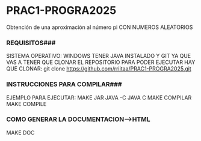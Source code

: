 # PRAC1-PROGRA2025
Obtención de una aproximación al número pi CON NUMEROS ALEATORIOS

### REQUISITOS###

SISTEMA OPERATIVO: WINDOWS
TENER JAVA INSTALADO Y GIT YA QUE VAS A TENER QUE CLONAR EL REPOSITORIO
PARA PODER EJECUTAR HAY QUE CLONAR: 
git clone https://github.com/rriitaa/PRAC1-PROGRA2025.git

### INSTRUCCIONES PARA COMPILAR###
EJEMPLO PARA EJECUTAR: MAKE JAR
JAVA -C
JAVA C
MAKE COMPILAR
MAKE COMPILE


### COMO GENERAR LA DOCUMENTACION-->HTML ###

MAKE DOC
